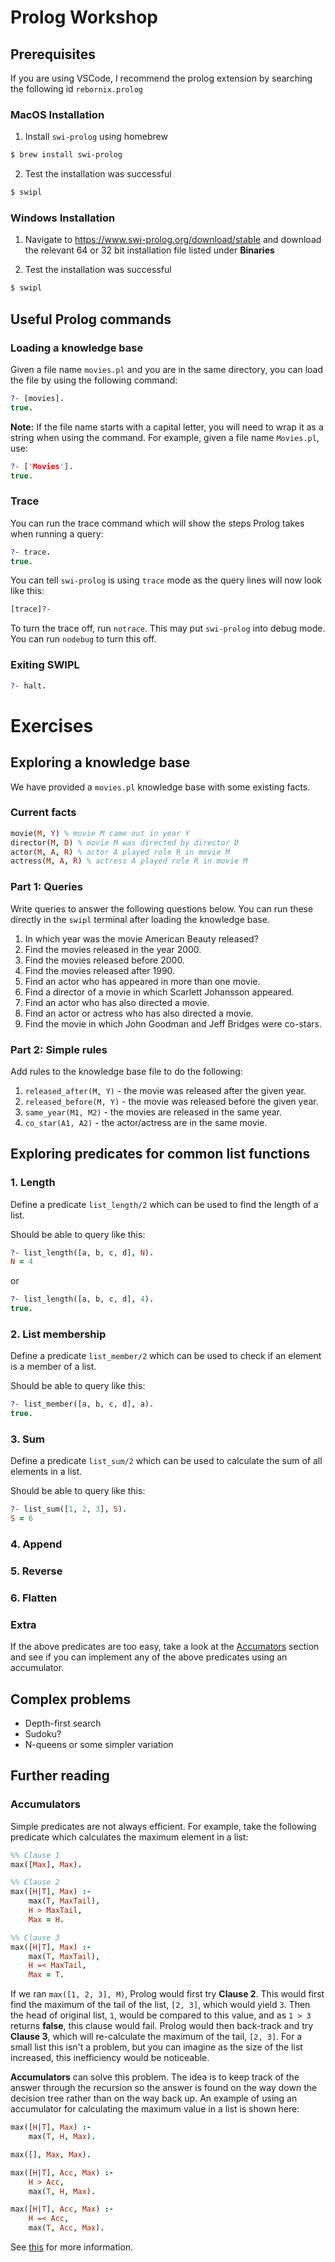 # Prolog Workshop

## Prerequisites

If you are using VSCode, I recommend the prolog extension by searching the following id `rebornix.prolog`

### MacOS Installation

1. Install `swi-prolog` using homebrew

```bash
$ brew install swi-prolog
```

2. Test the installation was successful
```bash
$ swipl
```

### Windows Installation

1. Navigate to https://www.swi-prolog.org/download/stable and download the relevant 64 or 32 bit installation file listed under **Binaries**

2. Test the installation was successful
```bash
$ swipl
```

## Useful Prolog commands

### Loading a knowledge base
Given a file name `movies.pl` and you are in the same directory, you can load the file by using the following command:
```prolog
?- [movies].
true.
```

**Note:** If the file name starts with a capital letter, you will need to wrap it as a string when using the command. For example, given a file name `Movies.pl`, use:
```prolog
?- ['Movies'].
true.
```

### Trace
You can run the trace command which will show the steps Prolog takes when running a query:
```prolog
?- trace.
true.
```

You can tell `swi-prolog` is using `trace` mode as the query lines will now look like this:
```prolog
[trace]?-
```

To turn the trace off, run `notrace`. This may put `swi-prolog` into debug mode. You can run `nodebug` to turn this off.

### Exiting SWIPL
```prolog
?- halt.
```
# Exercises

## Exploring a knowledge base
We have provided a `movies.pl` knowledge base with some existing facts.
### Current facts


```prolog
movie(M, Y) % movie M came out in year Y
director(M, D) % movie M was directed by director D
actor(M, A, R) % actor A played role R in movie M
actress(M, A, R) % actress A played role R in movie M
```
### Part 1: Queries
Write queries to answer the following questions below. You can run these directly in the `swipl` terminal after loading the knowledge base.

1. In which year was the movie American Beauty released?
2. Find the movies released in the year 2000.
3. Find the movies released before 2000.
4. Find the movies released after 1990.
5. Find an actor who has appeared in more than one movie.
6. Find a director of a movie in which Scarlett Johansson appeared.
7. Find an actor who has also directed a movie.
8. Find an actor or actress who has also directed a movie.
9. Find the movie in which John Goodman and Jeff Bridges were co-stars.

### Part 2: Simple rules
Add rules to the knowledge base file to do the following:

1. `released_after(M, Y)` - the movie was released after the given year.
2. `released_before(M, Y)` - the movie was released before the given year.
3. `same_year(M1, M2)` - the movies are released in the same year.
4. `co_star(A1, A2)` - the actor/actress are in the same movie.

## Exploring predicates for common list functions

### 1. Length
Define a predicate `list_length/2` which can be used to find the length of a list.

Should be able to query like this:
```prolog
?- list_length([a, b, c, d], N).
N = 4
```
or
```prolog
?- list_length([a, b, c, d], 4).
true.
```
### 2. List membership
Define a predicate `list_member/2` which can be used to check if an element is a member of a list.

Should be able to query like this:
```prolog
?- list_member([a, b, c, d], a).
true.
```

### 3. Sum
Define a predicate `list_sum/2` which can be used to calculate the sum of all elements in a list.

Should be able to query like this:
```prolog
?- list_sum([1, 2, 3], S).
S = 6
```

### 4. Append

### 5. Reverse

### 6. Flatten

### Extra
If the above predicates are too easy, take a look at the [Accumators](#accumulators) section and see if you can implement any of the above predicates using an accumulator.
## Complex problems
- Depth-first search
- Sudoku?
- N-queens or some simpler variation

## Further reading

### Accumulators
Simple predicates are not always efficient. For example, take the following predicate which calculates the maximum element in a list:

```prolog
%% Clause 1
max([Max], Max).

%% Clause 2
max([H|T], Max) :-
    max(T, MaxTail),
    H > MaxTail,
    Max = H.

%% Clause 3
max([H|T], Max) :-
    max(T, MaxTail),
    H =< MaxTail,
    Max = T.
```

If we ran `max([1, 2, 3], M)`, Prolog would first try **Clause 2**. This would first find the maximum of the tail of the list, `[2, 3]`, which would yield `3`. Then the head of original list, `1`, would be compared to this value, and as `1 > 3` returns **false**, this clause would fail. Prolog would then back-track and try **Clause 3**, which will re-calculate the maximum of the tail, `[2, 3]`. For a small list this isn't a problem, but you can imagine as the size of the list increased, this inefficiency would be noticeable.

**Accumulators** can solve this problem. The idea is to keep track of the answer through the recursion so the answer is found on the way down the decision tree rather than on the way back up. An example of using an accumulator for calculating the maximum value in a list is shown here:

```prolog
max([H|T], Max) :-
    max(T, H, Max).

max([], Max, Max).

max([H|T], Acc, Max) :-
    H > Acc,
    max(T, H, Max).

max([H|T], Acc, Max) :-
    H =< Acc,
    max(T, Acc, Max).

```

See [this](https://lpn.swi-prolog.org/lpnpage.php?pagetype=html&pageid=lpn-htmlse20) for more information.